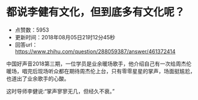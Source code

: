 # 都说李健有文化，但到底多有文化呢？
- 点赞数：5953
- 更新时间：2018年08月05日21时12分45秒
- 回答url：https://www.zhihu.com/question/288059387/answer/461372414
<body>
 <p data-pid="mZ0Yoovz">中国好声音2018第三期，一位学员是业余暖场歌手，他介绍自己有一次给周杰伦暖场，唱完后现场听众都在期待周杰伦上台，只有零零星星的掌声，场面挺尴尬，也道出了业余歌手的心酸。</p>
 <p data-pid="FtCz81FL">这时导师李健说:“掌声寥寥无几，但经久不衰。”</p>
</body>